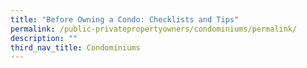 ```yaml
---
title: "Before Owning a Condo: Checklists and Tips"
permalink: /public-privatepropertyowners/condominiums/permalink/
description: ""
third_nav_title: Condominiums
---
```


